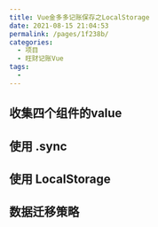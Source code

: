 ```yaml
---
title: Vue金多多记账保存之LocalStorage
date: 2021-08-15 21:04:53
permalink: /pages/1f238b/
categories:
  - 项目
  - 旺财记账Vue
tags:
  - 
---
```

## 收集四个组件的value
## 使用 .sync
## 使用 LocalStorage
## 数据迁移策略